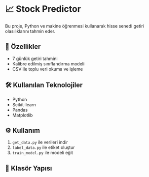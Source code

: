 # 📈 Stock Predictor

Bu proje, Python ve makine öğrenmesi kullanarak hisse senedi getiri olasılıklarını tahmin eder.

## 🚀 Özellikler
- 7 günlük getiri tahmini
- Kalibre edilmiş sınıflandırma modeli
- CSV ile toplu veri okuma ve işleme

## 🛠️ Kullanılan Teknolojiler
- Python
- Scikit-learn
- Pandas
- Matplotlib

## ⚙️ Kullanım
1. `get_data.py` ile verileri indir
2. `label_data.py` ile etiket oluştur
3. `train_model.py` ile modeli eğit

## 📂 Klasör Yapısı

